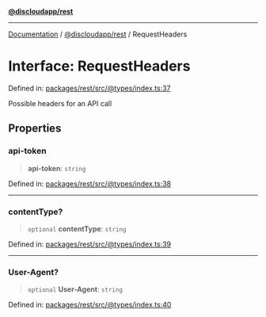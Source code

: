 [**@discloudapp/rest**](../README.md)

***

[Documentation](../../../packages.md) / [@discloudapp/rest](../README.md) / RequestHeaders

# Interface: RequestHeaders

Defined in: [packages/rest/src/@types/index.ts:37](https://github.com/discloud/discloud.app/blob/8d6df0b18784d1a4408701ac8e6b9db44dbb7133/packages/rest/src/@types/index.ts#L37)

Possible headers for an API call

## Properties

### api-token

> **api-token**: `string`

Defined in: [packages/rest/src/@types/index.ts:38](https://github.com/discloud/discloud.app/blob/8d6df0b18784d1a4408701ac8e6b9db44dbb7133/packages/rest/src/@types/index.ts#L38)

***

### contentType?

> `optional` **contentType**: `string`

Defined in: [packages/rest/src/@types/index.ts:39](https://github.com/discloud/discloud.app/blob/8d6df0b18784d1a4408701ac8e6b9db44dbb7133/packages/rest/src/@types/index.ts#L39)

***

### User-Agent?

> `optional` **User-Agent**: `string`

Defined in: [packages/rest/src/@types/index.ts:40](https://github.com/discloud/discloud.app/blob/8d6df0b18784d1a4408701ac8e6b9db44dbb7133/packages/rest/src/@types/index.ts#L40)
